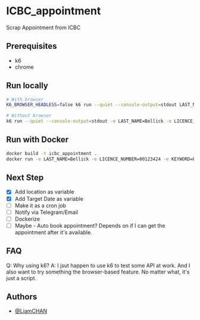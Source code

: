 # ICBC_appointment
Scrap Appointment from ICBC

## Prerequisites
- k6
- chrome

## Run locally

```bash
# With browser
K6_BROWSER_HEADLESS=false k6 run --quiet --console-output=stdout LAST_NAME=Bellick -e LICENCE_NUMBER=00123424 -e KEYWORD=Bellick -e LOCATION="Victoria driver licensing" -e TARGET_DATE=2024-12-01 icbc.js

# Without browser
k6 run --quiet --console-output=stdout -e LAST_NAME=Bellick -e LICENCE_NUMBER=00123424 -e KEYWORD=Bellick -e LOCATION="Victoria driver licensing" -e TARGET_DATE=2024-12-01 icbc.js
```
## Run with Docker
```bash
docker build -t icbc_appointment .
docker run -e LAST_NAME=Bellick -e LICENCE_NUMBER=00123424 -e KEYWORD=Bellick -e LOCATION="Victoria driver licensing" -e TARGET_DATE=2024-12-01 icbc_appointment
```

## Next Step
- [x] Add location as variable
- [x] Add Target Date as variable
- [ ] Make it as a cron job
- [ ] Notify via Telegram/Email
- [ ] Dockerize
- [ ] Maybe - Auto book appointment? Depends on if I can get the appointment after it's available.

## FAQ
Q: Why using k6?
A: I jsut happen to use k6 to test some API at work. And I also want to try something the browser-based feature. No matter what, it's just a script.

## Authors
- [@LiamCHAN](https://github.com/lai2301/ICBC_appointment)
